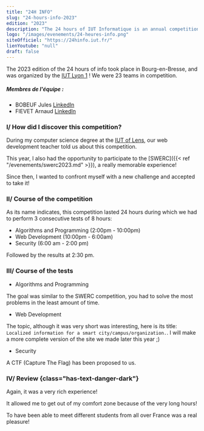 ```yaml
---
title: "24H INFO"
slug: "24-hours-info-2023"
edition: "2023"
description: "The 24 hours of IUT Informatique is an annual competition where teams of BUT Informatique students compete in an intense 24-hour programming event!"
logo: "/images/evenements/24-heures-info.png"
siteOfficiel: "https://24hinfo.iut.fr/"
lienYoutube: "null"
draft: false
---
```


The 2023 edition of the 24 hours of info took place in Bourg-en-Bresse, and was organized by the [IUT Lyon 1](https://iut.univ-lyon1.fr/) ! We were 23 teams in competition.

##### Membres de l'équipe :

- BOBEUF Jules [LinkedIn](https://www.linkedin.com/in/bobeuf-jules/)
- FIEVET Arnaud [LinkedIn](https://www.linkedin.com/in/arnaud-fievet/)

### I/ How did I discover this competition?

During my computer science degree at the [IUT of Lens](http://www.iut-lens.univ-artois.fr/), our web development teacher told us about this competition.

This year, I also had the opportunity to participate to the [SWERC]({{< ref "/evenements/swerc2023.md" >}}), a really memorable experience!

Since then, I wanted to confront myself with a new challenge and accepted to take it!

### II/ Course of the competition

As its name indicates, this competition lasted 24 hours during which we had to perform 3 consecutive tests of 8 hours:
- Algorithms and Programming (2:00pm - 10:00pm)
- Web Development (10:00pm - 6:00am)
- Security (6:00 am - 2:00 pm)

Followed by the results at 2:30 pm.

### III/ Course of the tests

- Algorithms and Programming

The goal was similar to the SWERC competition, you had to solve the most problems in the least amount of time.

- Web Development

The topic, although it was very short was interesting, here is its title: `Localized information for a smart city/campus/organization.`.
I will make a more complete version of the site we made later this year ;)

- Security

A CTF (Capture The Flag) has been proposed to us.

### IV/ Review {class="has-text-danger-dark"}

Again, it was a very rich experience!

It allowed me to get out of my comfort zone because of the very long hours!

To have been able to meet different students from all over France was a real pleasure!

